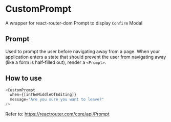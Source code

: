 # CustomPrompt
A wrapper for react-router-dom Prompt to display `Confirm` Modal

## Prompt
Used to prompt the user before navigating away from a page. When your application enters a state that should 
prevent the user from navigating away (like a form is half-filled out), render a `<Prompt>`.

## How to use
```javascript
<CustomPrompt
  when={[inTheMiddleOfEditing]}
  message="Are you sure you want to leave?"
/>
```

Refer to: https://reactrouter.com/core/api/Prompt